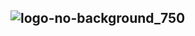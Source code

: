 ![logo-no-background_750](https://github.com/user-attachments/assets/16c0eb0e-6349-4fe7-ac82-421c019b630a)
---
